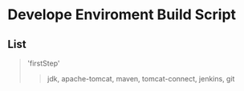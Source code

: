 # Develope Enviroment Build Script

## List
> 'firstStep'
>> jdk, apache-tomcat, maven, tomcat-connect, jenkins, git
